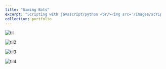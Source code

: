 ```yaml
---
title: "Gaming Bots"
excerpt: "Scripting with javascript/python <br/><img src='/images/script.png'>"
collection: portfolio
---
```



![til](../images/y1.gif)

![til2](/images/y2.gif)

![til3](/images/y3.gif)

![til4](/images/y4.gif)

